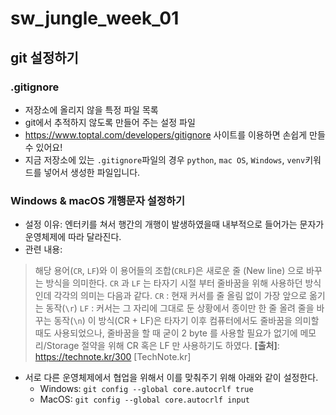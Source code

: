 # sw_jungle_week_01
## git 설정하기
### .gitignore
- 저장소에 올리지 않을 특정 파일 목록
- git에서 추적하지 않도록 만들어 주는 설정 파일 
- https://www.toptal.com/developers/gitignore 사이트를 이용하면 손쉽게 만들수 있어요!
- 지금 저장소에 있는 `.gitignore`파일의 경우 `python`, `mac OS`, `Windows`, `venv`키워드를 넣어서 생성한 파일입니다.
### Windows & macOS 개행문자 설정하기 
- 설정 이유: 엔터키를 쳐서 행간의 개행이 발생하였을때 내부적으로 들어가는 문자가 운영체제에 따라 달라진다. 
- 관련 내용:
> 해당 용어(`CR`, `LF`)와 이 용어들의 조합(`CRLF`)은 새로운 줄 (New line) 으로 바꾸는 방식을 의미한다. `CR` 과 `LF` 는 타자기 시절 부터 줄바꿈을 위해 사용하던 방식인데 각각의 의미는 다음과 같다. 
`CR` : 현재 커서를 줄 올림 없이 가장 앞으로 옮기는 동작(`\r`)
`LF` : 커서는 그 자리에 그대로 둔 상황에서 종이만 한 줄 올려 줄을 바꾸는 동작(`\n`)
이 방식(CR + LF)은 타자기 이후 컴퓨터에서도 줄바꿈을 의미할 때도 사용되었으나, 줄바꿈을 할 때 굳이 2 byte 를 사용할 필요가 없기에 메모리/Storage 절약을 위해 CR 혹은 LF 만 사용하기도 하였다.
**[출처]**: https://technote.kr/300 [TechNote.kr]
- 서로 다른 운영체제에서 협업을 위해서 이를 맞춰주기 위해 아래와 같이 설정한다. 
    - Windows:
    `git config --global core.autocrlf true`
    - MacOS:
    `git config --global core.autocrlf input`